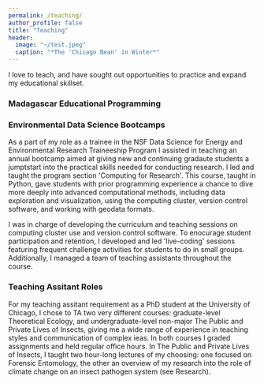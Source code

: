 ```yaml
---
permalink: /teaching/
author_profile: false
title: "Teaching"
header:
  image: "~/test.jpeg"
  caption: "*The 'Chicago Bean' in Winter*"
---
```


I love to teach, and have sought out opportunities to practice and expand my educational skillset.

### Madagascar Educational Programming



### Environmental Data Science Bootcamps
As a part of my role as a trainee in the NSF Data Science for Energy and Environmental Research Traineeship Program I assisted in teaching an annual bootcamp aimed at giving new and continuing gradaute students a jumptstart into the practical skills needed for conducting research. I led and taught the program section 'Computing for Research'. This course, taught in Python, gave students with prior programming experience a chance to dive more deeply into advanced computational methods, including data exploration and visualization, using the computing cluster, version control software, and working with geodata formats.

I was in charge of developing the curriculum and teaching sessions on computing cluster use and version control software. To enocurage student participation and retention, I developed and led 'live-coding' sessions featuring frequent challenge activities for students to do in small groups. Additionally, I managed a team of teaching assistants throughout the course.

### Teaching Assitant Roles
For my teaching assitant requirement as a PhD student at the University of Chicago, I chose to TA two very different courses: graduate-level Theoretical Ecology, and undergraduate-level non-major The Public and Private Lives of Insects, giving me a wide range of experience in teaching styles and communication of complex ieas. In both courses I graded assignments and held regular office hours. In The Public and Private Lives of Insects, I taught two hour-long lectures of my choosing: one focused on Forensic Entomology, the other an overview of my research into the role of climate change on an insect pathogen system (see Research).

